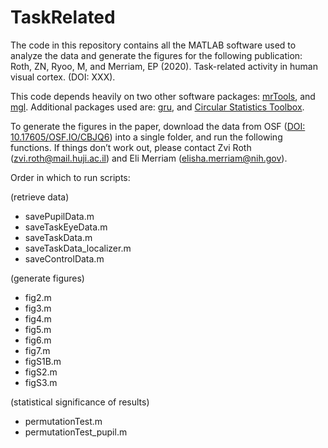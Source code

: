 # TaskRelated

The code in this repository contains all the MATLAB software used to analyze the data and generate the figures for the following publication: 
Roth, ZN, Ryoo, M, and Merriam, EP (2020). Task-related activity in human visual cortex. (DOI: XXX).

This code depends heavily on two other software packages: [mrTools](https://github.com/justingardner/mrTools), and [mgl](https://github.com/justingardner/mgl).
Additional packages used are: [gru](https://github.com/justingardner/gru), 
and [Circular Statistics Toolbox](https://www.mathworks.com/matlabcentral/fileexchange/10676-circular-statistics-toolbox-directional-statistics).

To generate the figures in the paper, download the data from OSF ([DOI: 10.17605/OSF.IO/CBJQ6](https://doi.org/10.17605/osf.io/cbjq6)) into a single folder, and run the following functions. 
If things don’t work out, please contact Zvi Roth ([zvi.roth@mail.huji.ac.il](mailto:zvi.roth@mail.huji.ac.il)) and Eli Merriam ([elisha.merriam@nih.gov](mailto:elisha.merriam@nih.gov)).

Order in which to run scripts:

(retrieve data)
* savePupilData.m
* saveTaskEyeData.m
* saveTaskData.m
* saveTaskData_localizer.m
* saveControlData.m

(generate figures)
* fig2.m
* fig3.m
* fig4.m 
* fig5.m
* fig6.m
* fig7.m
* figS1B.m
* figS2.m
* figS3.m

(statistical significance of results)
* permutationTest.m
* permutationTest_pupil.m
